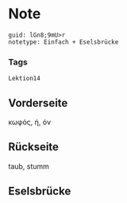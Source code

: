 # Note
```
guid: lGn8;9mU>r
notetype: Einfach + Eselsbrücke
```

### Tags
```
Lektion14
```

## Vorderseite
κωφός, ή, όν

## Rückseite
taub, stumm

## Eselsbrücke


